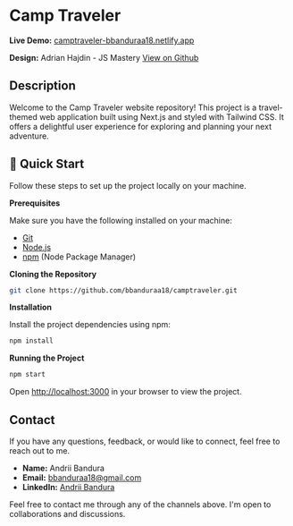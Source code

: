 # Camp Traveler

**Live Demo:** [camptraveler-bbanduraa18.netlify.app](https://camptraveler-bbanduraa18.netlify.app/)

**Design:** Adrian Hajdin - JS Mastery
[View on Github](https://github.com/adrianhajdin/travel_ui_ux)

## Description

Welcome to the Camp Traveler website repository! This project is a travel-themed web application built using Next.js and styled with Tailwind CSS. It offers a delightful user experience for exploring and planning your next adventure.

## <a name="quick-start">🤸 Quick Start</a>

Follow these steps to set up the project locally on your machine.

**Prerequisites**

Make sure you have the following installed on your machine:

- [Git](https://git-scm.com/)
- [Node.js](https://nodejs.org/en)
- [npm](https://www.npmjs.com/) (Node Package Manager)

**Cloning the Repository**

```bash
git clone https://github.com/bbanduraa18/camptraveler.git
```

**Installation**

Install the project dependencies using npm:

```bash
npm install
```


**Running the Project**

```bash
npm start
```

Open [http://localhost:3000](http://localhost:3000) in your browser to view the project.

## Contact

If you have any questions, feedback, or would like to connect, feel free to reach out to me.

- **Name:** Andrii Bandura
- **Email:** [bbanduraa18@gmail.com](mailto:bbanduraa18@gmail.com)
- **LinkedIn:** [Andrii Bandura](https://www.linkedin.com/in/bbanduraa/)

Feel free to contact me through any of the channels above. I'm open to collaborations and discussions.
